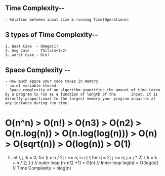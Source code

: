 ## Time Complexity--
    - Relation between input size & running Time(Operations)

## 3 types of Time Complexity-- 
    1. Best Case  - Omega(1)
    2. Avg Case   - Thita(n+1/2)
    3. worst Case - 0(n)

## Space Complexity --
    - How much space your code takes in memory. 
    - no.of variable stored.
    - Space complexity of an algorithm quantifies the amount of time taken by a program to run as a function of length of the       input. It is directly proportional to the largest memory your program acquires at any instance during run time. 

 #   O(n^n) > O(n!) > O(n3) > O(n2) > O(n.log(n)) > O(n.log(log(n))) > O(n) > O(sqrt(n)) > O(log(n)) > O(1)


 1. int i, j, k = 0;
    for (i = n / 2; i <= n; i++) {
        for (j = 2; j <= n; j = j * 2) {
        k = k + n / 2;
        }
    }
// outer loop (n-n/2 +1) = O(n)
// Inner loop log(n)     = O(log(n))
// Time Complexity = nlog(n)